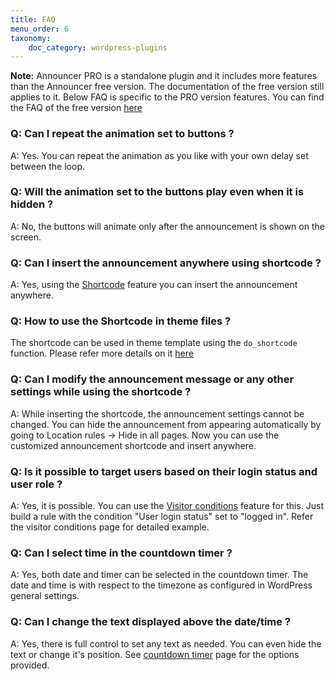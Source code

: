 ```yaml
---
title: FAQ
menu_order: 6
taxonomy:
    doc_category: wordpress-plugins
---
```


__Note:__ Announcer PRO is a standalone plugin and it includes more features than the Announcer free version. The documentation of the free version still applies to it. Below FAQ is specific to the PRO version features. You can find the FAQ of the free version [here](../faq.md)

### Q: Can I repeat the animation set to buttons ?

A: Yes. You can repeat the animation as you like with your own delay set between the loop.

### Q: Will the animation set to the buttons play even when it is hidden ?

A: No, the buttons will animate only after the announcement is shown on the screen.

### Q: Can I insert the announcement anywhere using shortcode ?

A: Yes, using the [Shortcode](./shortcodes.md) feature you can insert the announcement anywhere.

### Q: How to use the Shortcode in theme files ?

The shortcode can be used in theme template using the `do_shortcode` function. Please refer more details on it [here](https://developer.wordpress.org/reference/functions/do_shortcode/)

### Q: Can I modify the announcement message or any other settings while using the shortcode ?

A: While inserting the shortcode, the announcement settings cannot be changed. You can hide the announcement from appearing automatically by going to Location rules -> Hide in all pages. Now you can use the customized announcement shortcode and insert anywhere.

### Q: Is it possible to target users based on their login status and user role ?

A: Yes, it is possible. You can use the [Visitor conditions](./visitor-conditions.md) feature for this. Just build a rule with the condition "User login status" set to "logged in". Refer the visitor conditions page for detailed example.

### Q: Can I select time in the countdown timer ?

A: Yes, both date and timer can be selected in the countdown timer. The date and time is with respect to the timezone as configured in WordPress general settings.

### Q: Can I change the text displayed above the date/time ?

A: Yes, there is full control to set any text as needed. You can even hide the text or change it's position. See [countdown timer](./countdown-timer.md) page for the options provided.